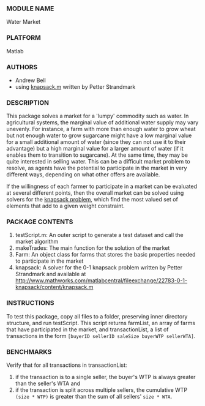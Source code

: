 ### MODULE NAME
Water Market

### PLATFORM
Matlab

### AUTHORS
- Andrew Bell
- using [knapsack.m](http://www.mathworks.com/matlabcentral/fileexchange/22783-0-1-knapsack/content/knapsack.m) written by Petter Strandmark 

### DESCRIPTION

This package solves a market for a 'lumpy' commodity such as water.  In agricultural systems, the marginal value of additional water supply may vary unevenly.  For instance, a farm with more than enough water to grow wheat but not enough water to grow sugarcane might have a low marginal value for a small additional amount of water (since they can not use it to their advantage) but a high marginal value for a larger amount of water (if it enables them to transition to sugarcane).  At the same time, they may be quite interested in selling water.  This can be a difficult market problem to resolve, as agents have the potential to participate in the market in very different ways, depending on what other offers are available.

If the willingness of each farmer to participate in a market can be evaluated at several different points, then the overall market can be solved using solvers for the [knapsack problem](https://en.wikipedia.org/wiki/Knapsack_problem), which find the most valued set of elements that add to a given weight constraint.  

### PACKAGE CONTENTS

1. testScript.m: An outer script to generate a test dataset and call the market algorithm
2. makeTrades: The main function for the solution of the market
3. Farm: An object class for farms that stores the basic properties needed to participate in the market
4. knapsack: A solver for the 0-1 knapsack problem written by Petter Strandmark and available at http://www.mathworks.com/matlabcentral/fileexchange/22783-0-1-knapsack/content/knapsack.m

### INSTRUCTIONS

To test this package, copy all files to a folder, preserving inner directory structure, and run testScript.  This script returns farmList, an array of farms that have participated in the market, and transactionList, a list of transactions in the form `[buyerID sellerID saleSize buyerWTP sellerWTA]`.

### BENCHMARKS

Verify that for all transactions in transactionList:

1. if the transaction is to a single seller, the buyer's WTP is always greater than the seller's WTA and
2. if the transaction is split across multiple sellers, the cumulative WTP `(size * WTP)` is greater than the sum of all sellers' `size * WTA`.
